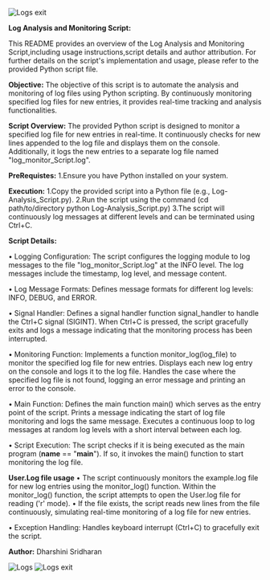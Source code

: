 ![Logs exit](https://github.com/Dharshini-13/Log-Analysis_Monitor-Script/assets/110340714/9778652a-44c5-44db-a7c7-00bd9148358f)

**Log Analysis and Monitoring Script:**

This README provides an overview of the Log Analysis and Monitoring Script,including usage instructions,script details and author attribution. For further details on the script's implementation and usage, please refer to the provided Python script file.

**Objective:**
The objective of this script is to automate the analysis and monitoring of log files using Python scripting. By continuously monitoring specified log files for new entries, it provides real-time tracking and analysis functionalities.

**Script Overview:**
The provided Python script is designed to monitor a specified log file for new entries in real-time. It continuously checks for new lines appended to the log file and displays them on the console. Additionally, it logs the new entries to a separate log file named "log_monitor_Script.log".

**PreRequistes:**
1.Ensure you have Python installed on your system.

**Execution:**
1.Copy the provided script into a Python file (e.g., Log-Analysis_Script.py).
2.Run the script using the command (cd path/to/directory 
  python Log-Analysis_Script.py)
3.The script will continuously log messages at different levels and can be terminated using Ctrl+C.

**Script Details:**

• Logging Configuration:
The script configures the logging module to log messages to the file "log_monitor_Script.log" at the INFO level. The log messages include the timestamp, log level, and message content.

• Log Message Formats:
Defines message formats for different log levels: INFO, DEBUG, and ERROR.

• Signal Handler:
Defines a signal handler function signal_handler to handle the Ctrl+C signal (SIGINT). When Ctrl+C is pressed, the script gracefully exits and logs a message indicating that the monitoring process has been interrupted.

• Monitoring Function:
Implements a function monitor_log(log_file) to monitor the specified log file for new entries. Displays each new log entry on the console and logs it to the log file.
Handles the case where the specified log file is not found, logging an error message and printing an error to the console.

• Main Function:
Defines the main function main() which serves as the entry point of the script.
Prints a message indicating the start of log file monitoring and logs the same message.
Executes a continuous loop to log messages at random log levels with a short interval between each log.

• Script Execution:
The script checks if it is being executed as the main program (__name__ == "__main__").
If so, it invokes the main() function to start monitoring the log file.

**User.Log file usage**
• The script continuously monitors the example.log file for new log entries using the monitor_log() function. Within the monitor_log() function, the script attempts to open the User.log file for reading ('r' mode).
• If the file exists, the script reads new lines from the file continuously, simulating real-time monitoring of a log file for new entries.

• Exception Handling:
Handles keyboard interrupt (Ctrl+C) to gracefully exit the script.

**Author:**
Dharshini Sridharan

![Logs](https://github.com/Dharshini-13/Log-Analysis_Monitor-Script/assets/110340714/6f7e857c-8208-46a3-b70a-3ab4fd56a310)
![Logs exit](https://github.com/Dharshini-13/Log-Analysis_Monitor-Script/assets/110340714/9778652a-44c5-44db-a7c7-00bd9148358f)

